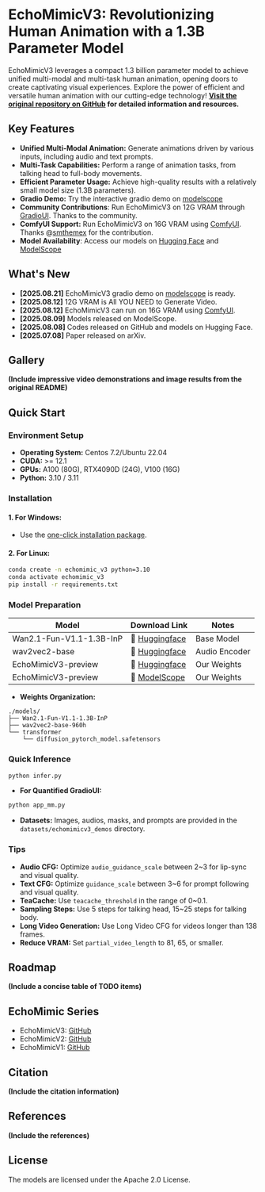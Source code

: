 # EchoMimicV3: Revolutionizing Human Animation with a 1.3B Parameter Model

EchoMimicV3 leverages a compact 1.3 billion parameter model to achieve unified multi-modal and multi-task human animation, opening doors to create captivating visual experiences. Explore the power of efficient and versatile human animation with our cutting-edge technology!  **[Visit the original repository on GitHub](https://github.com/antgroup/echomimic_v3) for detailed information and resources.**

## Key Features

*   **Unified Multi-Modal Animation:**  Generate animations driven by various inputs, including audio and text prompts.
*   **Multi-Task Capabilities:**  Perform a range of animation tasks, from talking head to full-body movements.
*   **Efficient Parameter Usage:**  Achieve high-quality results with a relatively small model size (1.3B parameters).
*   **Gradio Demo:** Try the interactive gradio demo on [modelscope](https://modelscope.cn/studios/BadToBest/EchoMimicV3)
*   **Community Contributions**: Run EchoMimicV3 on 12G VRAM through [GradioUI](https://github.com/antgroup/echomimic_v3/blob/main/app_mm.py). Thanks to the community.
*   **ComfyUI Support:** Run EchoMimicV3 on 16G VRAM using [ComfyUI](https://github.com/smthemex/ComfyUI_EchoMimic). Thanks @[smthemex](https://github.com/smthemex) for the contribution.
*   **Model Availability**: Access our models on [Hugging Face](https://huggingface.co/BadToBest/EchoMimicV3) and [ModelScope](https://modelscope.cn/models/BadToBest/EchoMimicV3)

## What's New

*   **[2025.08.21]**  EchoMimicV3 gradio demo on [modelscope](https://modelscope.cn/studios/BadToBest/EchoMimicV3) is ready.
*   **[2025.08.12]**  12G VRAM is All YOU NEED to Generate Video.
*   **[2025.08.12]**  EchoMimicV3 can run on 16G VRAM using [ComfyUI](https://github.com/smthemex/ComfyUI_EchoMimic).
*   **[2025.08.09]**  Models released on ModelScope.
*   **[2025.08.08]**  Codes released on GitHub and models on Hugging Face.
*   **[2025.07.08]**  Paper released on arXiv.

## Gallery

**(Include impressive video demonstrations and image results from the original README)**

## Quick Start

### Environment Setup

*   **Operating System:** Centos 7.2/Ubuntu 22.04
*   **CUDA:** >= 12.1
*   **GPUs:** A100 (80G), RTX4090D (24G), V100 (16G)
*   **Python:** 3.10 / 3.11

### Installation

#### 1.  For Windows:

*   Use the [one-click installation package](https://pan.baidu.com/share/init?surl=cV7i2V0wF4exDtKjJrAUeA).

#### 2.  For Linux:

```bash
conda create -n echomimic_v3 python=3.10
conda activate echomimic_v3
pip install -r requirements.txt
```

### Model Preparation

| Model                                 | Download Link                                                                   | Notes                       |
| ------------------------------------- | ------------------------------------------------------------------------------- | --------------------------- |
| Wan2.1-Fun-V1.1-1.3B-InP              |  🤗 [Huggingface](https://huggingface.co/alibaba-pai/Wan2.1-Fun-V1.1-1.3B-InP)        | Base Model                |
| wav2vec2-base                         |  🤗 [Huggingface](https://huggingface.co/facebook/wav2vec2-base-960h)           | Audio Encoder             |
| EchoMimicV3-preview                   |  🤗 [Huggingface](https://huggingface.co/BadToBest/EchoMimicV3)           | Our Weights               |
| EchoMimicV3-preview                   |  🤗 [ModelScope](https://modelscope.cn/models/BadToBest/EchoMimicV3)           | Our Weights               |

*   **Weights Organization:**

```
./models/
├── Wan2.1-Fun-V1.1-1.3B-InP
├── wav2vec2-base-960h
└── transformer
    └── diffusion_pytorch_model.safetensors
```

### Quick Inference

```bash
python infer.py
```

*   **For Quantified GradioUI:**

```bash
python app_mm.py
```

*   **Datasets:**  Images, audios, masks, and prompts are provided in the `datasets/echomimicv3_demos` directory.

### Tips

*   **Audio CFG:** Optimize `audio_guidance_scale` between 2~3 for lip-sync and visual quality.
*   **Text CFG:** Optimize `guidance_scale` between 3~6 for prompt following and visual quality.
*   **TeaCache:**  Use `teacache_threshold` in the range of 0~0.1.
*   **Sampling Steps:**  Use 5 steps for talking head, 15~25 steps for talking body.
*   **Long Video Generation:** Use Long Video CFG for videos longer than 138 frames.
*   **Reduce VRAM:** Set `partial_video_length` to 81, 65, or smaller.

## Roadmap

**(Include a concise table of TODO items)**

## EchoMimic Series

*   EchoMimicV3: [GitHub](https://github.com/antgroup/echomimic_v3)
*   EchoMimicV2: [GitHub](https://github.com/antgroup/echomimic_v2)
*   EchoMimicV1: [GitHub](https://github.com/antgroup/echomimic)

## Citation

**(Include the citation information)**

## References

**(Include the references)**

## License

The models are licensed under the Apache 2.0 License.